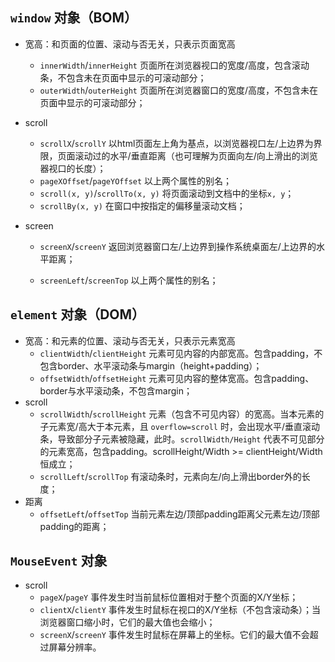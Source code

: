 ## `window` 对象（BOM）

- 宽高：和页面的位置、滚动与否无关，只表示页面宽高
  - `innerWidth`/`innerHeight` 页面所在浏览器视口的宽度/高度，包含滚动条，不包含未在页面中显示的可滚动部分；
  - `outerWidth`/`outerHeight` 页面所在浏览器窗口的宽度/高度，不包含未在页面中显示的可滚动部分；
- scroll
  - `scrollX`/`scrollY` 以html页面左上角为基点，以浏览器视口左/上边界为界限，页面滚动过的水平/垂直距离（也可理解为页面向左/向上滑出的浏览器视口的长度）；
  - `pageXOffset`/`pageYOffset` 以上两个属性的别名；
  - `scroll(x, y)`/`scrollTo(x, y)` 将页面滚动到文档中的坐标`x, y`；
  - `scrollBy(x, y)` 在窗口中按指定的偏移量滚动文档；

- screen

  - `screenX`/`screenY` 返回浏览器窗口左/上边界到操作系统桌面左/上边界的水平距离；

  - `screenLeft`/`screenTop` 以上两个属性的别名；

    

## `element` 对象（DOM）

- 宽高：和元素的位置、滚动与否无关，只表示元素宽高
  - `clientWidth`/`clientHeight` 元素可见内容的内部宽高。包含padding，不包含border、水平滚动条与margin（height+padding）；
  - `offsetWidth`/`offsetHeight` 元素可见内容的整体宽高。包含padding、border与水平滚动条，不包含margin；
- scroll
  - `scrollWidth`/`scrollHeight` 元素（包含不可见内容）的宽高。当本元素的子元素宽/高大于本元素，且 `overflow=scroll` 时，会出现水平/垂直滚动条，导致部分子元素被隐藏，此时。`scrollWidth/Height` 代表不可见部分的元素宽高，包含padding。scrollHeight/Width >= clientHeight/Width 恒成立；
  - `scrollLeft`/`scrollTop` 有滚动条时，元素向左/向上滑出border外的长度；
- 距离
  - `offsetLeft`/`offsetTop` 当前元素左边/顶部padding距离父元素左边/顶部padding的距离；

## `MouseEvent` 对象

- scroll
  - `pageX`/`pageY` 事件发生时当前鼠标位置相对于整个页面的X/Y坐标；
  - `clientX`/`clientY` 事件发生时鼠标在视口的X/Y坐标（不包含滚动条）；当浏览器窗口缩小时，它们的最大值也会缩小；
  - `screenX`/`screenY` 事件发生时鼠标在屏幕上的坐标。它们的最大值不会超过屏幕分辨率。